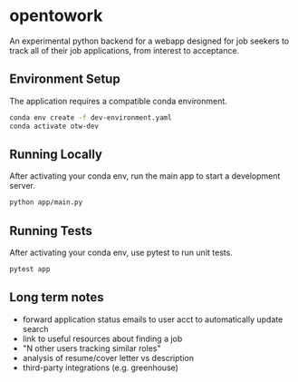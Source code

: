 # opentowork

An experimental python backend for a webapp designed for job seekers to track
all of their job applications, from interest to acceptance.

## Environment Setup

The application requires a compatible conda environment.

```sh
conda env create -f dev-environment.yaml
conda activate otw-dev
```

## Running Locally

After activating your conda env, run the main app to start a development server.

```sh
python app/main.py
```

## Running Tests

After activating your conda env, use pytest to run unit tests.

```sh
pytest app
```

## Long term notes

- forward application status emails to user acct to automatically update search
- link to useful resources about finding a job
- "N other users tracking similar roles"
- analysis of resume/cover letter vs description
- third-party integrations (e.g. greenhouse)